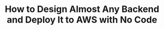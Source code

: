 ---
title: How to Design Almost Any Backend and Deploy It to AWS with No Code
description: "In this post I'll show you how to design four different example apps - a SimpleNote clone, a Twitter clone, a Slack clone, and an E-commerce store. And we'll do it with the coolest new toy released at AWS re:Invent 2020."
authorIds:
  - shawn-wang
href: https://www.freecodecamp.org/news/design-and-deploy-backend-with-amplify-sandbox/
banner: "./banner.png"
platforms:
  - web
  - JavaScript
  - iOS
  - Android
categories:
  - DataStore
  - Amplify Console
  - Amplify Admin UI
---